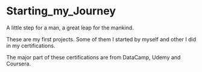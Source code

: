 # Starting_my_Journey
A little step for a man, a great leap for the mankind.

These are my first projects. Some of them I started by myself and other I did in my certifications.

The major part of these certifications are from DataCamp, Udemy and Coursera.
